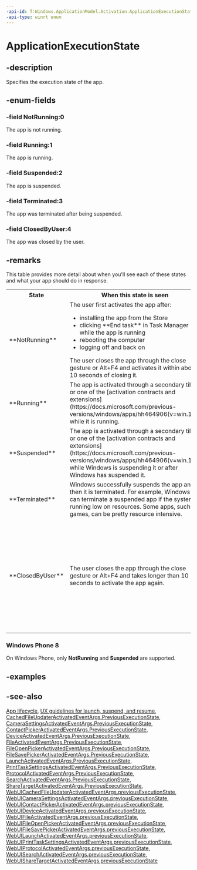 ```yaml
---
-api-id: T:Windows.ApplicationModel.Activation.ApplicationExecutionState
-api-type: winrt enum
---
```


<!-- Enumeration syntax
public enum Windows.ApplicationModel.Activation.ApplicationExecutionState : int
-->

# ApplicationExecutionState

## -description
Specifies the execution state of the app.

## -enum-fields
### -field NotRunning:0
The app is not running.

### -field Running:1
The app is running.

### -field Suspended:2
The app is suspended.

### -field Terminated:3
The app was terminated after being suspended.

### -field ClosedByUser:4
The app was closed by the user.


## -remarks
This table provides more detail about when you'll see each of these states and what your app should do in response.

<table>
   <tr><th>State</th><th>When this state is seen</th><th>What your app should do</th></tr>
   <tr><td>**NotRunning**</td><td>The user first activates the app after:

<ul><li>installing the app from the Store</li><li>clicking **End task** in Task Manager while the app is running</li><li>rebooting the computer</li><li>logging off and back on</li></ul>The user closes the app through the close gesture or Alt+F4 and activates it within about 10 seconds of closing it.</td><td>Display its initial UI and perform initialization tasks.</td></tr>
   <tr><td>**Running**</td><td>The app is activated through a secondary tile or one of the [activation contracts and extensions](https://docs.microsoft.com/previous-versions/windows/apps/hh464906(v=win.10)) while it is running.</td><td>Respond to the activation event as appropriate.</td></tr>
   <tr><td>**Suspended**</td><td>The app is activated through a secondary tile or one of the [activation contracts and extensions](https://docs.microsoft.com/previous-versions/windows/apps/hh464906(v=win.10)) while Windows is suspending it or after Windows has suspended it.</td><td>Respond to the activation event as appropriate.</td></tr>
   <tr><td>**Terminated**</td><td>Windows successfully suspends the app and then it is terminated. For example, Windows can terminate a suspended app if the system is running low on resources. Some apps, such as games, can be pretty resource intensive.</td><td>Restore itself to the way the user left it, rather than starting fresh. Use data saved during app suspension. Refresh content or network connections that may have become stale.</td></tr>
   <tr><td>**ClosedByUser**</td><td>The user closes the app through the close gesture or Alt+F4 and takes longer than 10 seconds to activate the app again.</td><td>In Windows 8, display its initial UI and perform initialization tasks, rather than restoring its previous state.

In Windows 8.1, restore itself to the way the user left it, rather than starting fresh. Use data saved during app suspension. Refresh content or network connections that may have become stale.

> [!NOTE]
> If your Windows 8 app depends on the Windows 8**ClosedByUser** behavior, you can enable this behavior in your Windows 8.1 app when you upgrade it to Windows 8.1. To enable the Windows 8**ClosedByUser** behavior, set your Windows 8.1 app to terminate when the last window is closed with the [Windows.UI.ViewManagement.ApplicationView.TerminateAppOnFinalViewClose](../windows.ui.viewmanagement/applicationview_terminateapponfinalviewclose.md) property.</td></tr>
</table>

### Windows Phone 8

On Windows Phone, only **NotRunning** and **Suspended** are supported.

## -examples

## -see-also
[App lifecycle](https://docs.microsoft.com/windows/uwp/launch-resume/app-lifecycle), [UX guidelines for launch, suspend, and resume](https://docs.microsoft.com/windows/uwp/launch-resume/index), [CachedFileUpdaterActivatedEventArgs.PreviousExecutionState](cachedfileupdateractivatedeventargs_previousexecutionstate.md), [CameraSettingsActivatedEventArgs.PreviousExecutionState](camerasettingsactivatedeventargs_previousexecutionstate.md), [ContactPickerActivatedEventArgs.PreviousExecutionState](contactpickeractivatedeventargs_previousexecutionstate.md), [DeviceActivatedEventArgs.PreviousExecutionState](deviceactivatedeventargs_previousexecutionstate.md), [FileActivatedEventArgs.PreviousExecutionState](fileactivatedeventargs_previousexecutionstate.md), [FileOpenPickerActivatedEventArgs.PreviousExecutionState](fileopenpickeractivatedeventargs_previousexecutionstate.md), [FileSavePickerActivatedEventArgs.PreviousExecutionState](filesavepickeractivatedeventargs_previousexecutionstate.md), [LaunchActivatedEventArgs.PreviousExecutionState](launchactivatedeventargs_previousexecutionstate.md), [PrintTaskSettingsActivatedEventArgs.PreviousExecutionState](printtasksettingsactivatedeventargs_previousexecutionstate.md), [ProtocolActivatedEventArgs.PreviousExecutionState](protocolactivatedeventargs_previousexecutionstate.md), [SearchActivatedEventArgs.PreviousExecutionState](searchactivatedeventargs_previousexecutionstate.md), [ShareTargetActivatedEventArgs.PreviousExecutionState](sharetargetactivatedeventargs_previousexecutionstate.md), [WebUICachedFileUpdaterActivatedEventArgs.previousExecutionState](../windows.ui.webui/webuicachedfileupdateractivatedeventargs_previousexecutionstate.md), [WebUICameraSettingsActivatedEventArgs.previousExecutionState](../windows.ui.webui/webuicamerasettingsactivatedeventargs_previousexecutionstate.md), [WebUIContactPickerActivatedEventArgs.previousExecutionState](../windows.ui.webui/webuicontactpickeractivatedeventargs_previousexecutionstate.md), [WebUIDeviceActivatedEventArgs.previousExecutionState](../windows.ui.webui/webuideviceactivatedeventargs_previousexecutionstate.md), [WebUIFileActivatedEventArgs.previousExecutionState](fileactivatedeventargs_previousexecutionstate.md), [WebUIFileOpenPickerActivatedEventArgs.previousExecutionState](../windows.ui.webui/webuifileopenpickeractivatedeventargs_previousexecutionstate.md), [WebUIFileSavePickerActivatedEventArgs.previousExecutionState](../windows.ui.webui/webuifilesavepickeractivatedeventargs_previousexecutionstate.md), [WebUILaunchActivatedEventArgs.previousExecutionState](../windows.ui.webui/webuilaunchactivatedeventargs_previousexecutionstate.md), [WebUIPrintTaskSettingsActivatedEventArgs.previousExecutionState](../windows.ui.webui/webuiprinttasksettingsactivatedeventargs_previousexecutionstate.md), [WebUIProtocolActivatedEventArgs.previousExecutionState](../windows.ui.webui/webuiprotocolactivatedeventargs_previousexecutionstate.md), [WebUISearchActivatedEventArgs.previousExecutionState](../windows.ui.webui/webuisearchactivatedeventargs_previousexecutionstate.md), [WebUIShareTargetActivatedEventArgs.previousExecutionState](../windows.ui.webui/webuisharetargetactivatedeventargs_previousexecutionstate.md)
